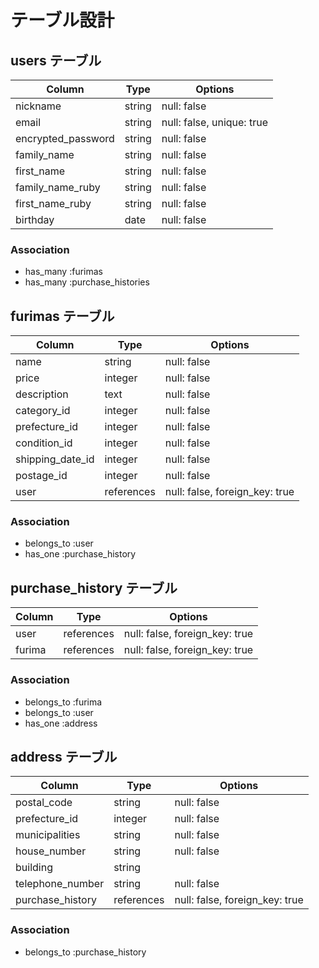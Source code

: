 # テーブル設計

## users テーブル

| Column             | Type   | Options                   |
| ------------------ | ------ | ------------------------- |
| nickname           | string | null: false               |
| email              | string | null: false, unique: true |
| encrypted_password | string | null: false               |
| family_name        | string | null: false               |
| first_name         | string | null: false               |
| family_name_ruby   | string | null: false               |
| first_name_ruby    | string | null: false               |
| birthday           | date   | null: false               |

### Association

- has_many :furimas
- has_many :purchase_histories



## furimas テーブル

| Column           | Type       | Options                        |
| ---------------- | ---------- | ------------------------------ |
| name             | string     | null: false                    |
| price            | integer    | null: false                    |
| description      | text       | null: false                    |
| category_id      | integer    | null: false                    |
| prefecture_id    | integer    | null: false                    |
| condition_id     | integer    | null: false                    |
| shipping_date_id | integer    | null: false                    |
| postage_id       | integer    | null: false                    |
| user             | references | null: false, foreign_key: true |

### Association

- belongs_to :user
- has_one :purchase_history



## purchase_history テーブル

| Column    | Type       | Options                        |
| --------- | ---------- | ------------------------------ |
| user      | references | null: false, foreign_key: true |
| furima    | references | null: false, foreign_key: true |

### Association

- belongs_to :furima
- belongs_to :user
- has_one :address


## address テーブル

| Column           | Type       | Options                        |
| ---------------- | ---------- | ------------------------------ |
| postal_code      | string     | null: false                    |
| prefecture_id    | integer    | null: false                    |
| municipalities   | string     | null: false                    |
| house_number     | string     | null: false                    |
| building         | string     |                                |
| telephone_number | string     | null: false                    |
| purchase_history | references | null: false, foreign_key: true |

### Association

- belongs_to :purchase_history
